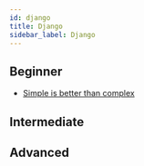 ```yaml
---
id: django
title: Django
sidebar_label: Django
---
```


## Beginner
- [Simple is better than complex](https://simpleisbetterthancomplex.com/ "Simple is better than complex")

## Intermediate

## Advanced
